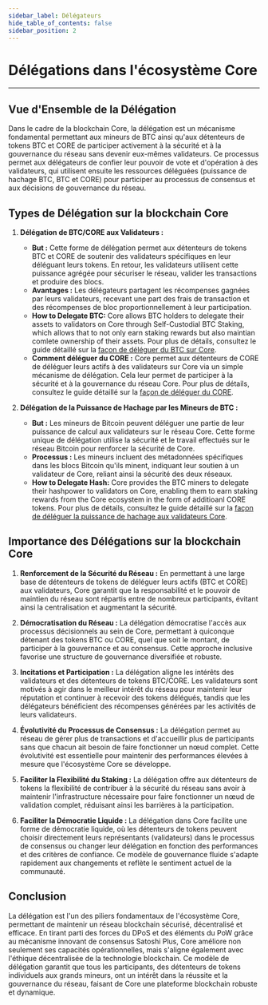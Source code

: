 ```yaml
---
sidebar_label: Délégateurs
hide_table_of_contents: false
sidebar_position: 2
---
```


# Délégations dans l'écosystème Core

---

## Vue d'Ensemble de la Délégation

Dans le cadre de la blockchain Core, la délégation est un mécanisme fondamental permettant aux mineurs de BTC ainsi qu'aux détenteurs de tokens BTC et CORE de participer activement à la sécurité et à la gouvernance du réseau sans devenir eux-mêmes validateurs. Ce processus permet aux délégateurs de confier leur pouvoir de vote et d'opération à des validateurs, qui utilisent ensuite les ressources déléguées (puissance de hachage BTC, BTC et CORE) pour participer au processus de consensus et aux décisions de gouvernance du réseau.

## Types de Délégation sur la blockchain Core

1. **Délégation de BTC/CORE aux Validateurs :**

    - **But :** Cette forme de délégation permet aux détenteurs de tokens BTC et CORE de soutenir des validateurs spécifiques en leur déléguant leurs tokens. En retour, les validateurs utilisent cette puissance agrégée pour sécuriser le réseau, valider les transactions et produire des blocs.
    - **Avantages :** Les délégateurs partagent les récompenses gagnées par leurs validateurs, recevant une part des frais de transaction et des récompenses de bloc proportionnellement à leur participation.
    - **How to Delegate BTC:** Core allows BTC holders to delegate their assets to validators on Core through Self-Custodial BTC Staking, which allows that to not only earn staking rewards but also maintian comlete ownership of their assets. Pour plus de détails, consultez le guide détaillé sur la [façon de déléguer du BTC sur Core](../Learn/products/btc-staking/stake-btc-guide.md).
    - **Comment déléguer du CORE :** Core permet aux détenteurs de CORE de déléguer leurs actifs à des validateurs sur Core via un simple mécanisme de délégation. Cela leur permet de participer à la sécurité et à la gouvernance du réseau Core. Pour plus de détails, consultez le guide détaillé sur la [façon de déléguer du CORE](./delegating-core.md).

2. **Délégation de la Puissance de Hachage par les Mineurs de BTC :**

    - **But :** Les mineurs de Bitcoin peuvent déléguer une partie de leur puissance de calcul aux validateurs sur le réseau Core. Cette forme unique de délégation utilise la sécurité et le travail effectués sur le réseau Bitcoin pour renforcer la sécurité de Core.
    - **Processus :** Les mineurs incluent des métadonnées spécifiques dans les blocs Bitcoin qu'ils minent, indiquant leur soutien à un validateur de Core, reliant ainsi la sécurité des deux réseaux.
    - **How to Delegate Hash:** Core provides the BTC miners to delegate their hashpower to validators on Core, enabling them to earn staking rewards from the Core ecosystem in the form of additioanl CORE tokens. Pour plus de détails, consultez le guide détaillé sur la [façon de déléguer la puissance de hachage aux validateurs Core](./delegating-hash.md).

## Importance des Délégations sur la blockchain Core

1. **Renforcement de la Sécurité du Réseau :** En permettant à une large base de détenteurs de tokens de déléguer leurs actifs (BTC et CORE) aux validateurs, Core garantit que la responsabilité et le pouvoir de maintien du réseau sont répartis entre de nombreux participants, évitant ainsi la centralisation et augmentant la sécurité.

2. **Démocratisation du Réseau :** La délégation démocratise l'accès aux processus décisionnels au sein de Core, permettant à quiconque détenant des tokens BTC ou CORE, quel que soit le montant, de participer à la gouvernance et au consensus. Cette approche inclusive favorise une structure de gouvernance diversifiée et robuste.

3. **Incitations et Participation :** La délégation aligne les intérêts des validateurs et des détenteurs de tokens BTC/CORE. Les validateurs sont motivés à agir dans le meilleur intérêt du réseau pour maintenir leur réputation et continuer à recevoir des tokens délégués, tandis que les délégateurs bénéficient des récompenses générées par les activités de leurs validateurs.

4. **Évolutivité du Processus de Consensus :** La délégation permet au réseau de gérer plus de transactions et d'accueillir plus de participants sans que chacun ait besoin de faire fonctionner un nœud complet. Cette évolutivité est essentielle pour maintenir des performances élevées à mesure que l'écosystème Core se développe.

5. **Faciliter la Flexibilité du Staking :** La délégation offre aux détenteurs de tokens la flexibilité de contribuer à la sécurité du réseau sans avoir à maintenir l'infrastructure nécessaire pour faire fonctionner un nœud de validation complet, réduisant ainsi les barrières à la participation.

6. **Faciliter la Démocratie Liquide :** La délégation dans Core facilite une forme de démocratie liquide, où les détenteurs de tokens peuvent choisir directement leurs représentants (validateurs) dans le processus de consensus ou changer leur délégation en fonction des performances et des critères de confiance. Ce modèle de gouvernance fluide s'adapte rapidement aux changements et reflète le sentiment actuel de la communauté.

## Conclusion

La délégation est l'un des piliers fondamentaux de l'écosystème Core, permettant de maintenir un réseau blockchain sécurisé, décentralisé et efficace. En tirant parti des forces du DPoS et des éléments du PoW grâce au mécanisme innovant de consensus Satoshi Plus, Core améliore non seulement ses capacités opérationnelles, mais s'aligne également avec l'éthique décentralisée de la technologie blockchain. Ce modèle de délégation garantit que tous les participants, des détenteurs de tokens individuels aux grands mineurs, ont un intérêt dans la réussite et la gouvernance du réseau, faisant de Core une plateforme blockchain robuste et dynamique.